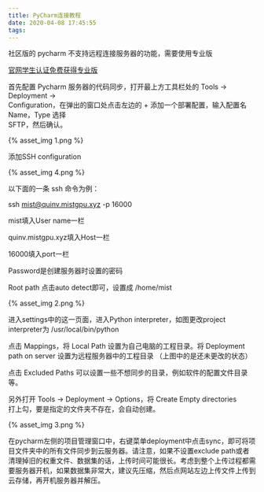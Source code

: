 ```yaml
---
title: PyCharm连接教程
date: 2020-04-08 17:45:55
tags:
---
```


社区版的 pycharm 不支持远程连接服务器的功能，需要使用专业版

[官网学生认证免费获得专业版](https://www.jetbrains.com/zh-cn/community/education/#students)

首先配置 Pycharm 服务器的代码同步，打开最上方工具栏处的 Tools -> Deployment ->  
Configuration，在弹出的窗口处点击左边的 + 添加一个部署配置，输入配置名 Name，Type 选择  
SFTP，然后确认。

{% asset_img 1.png %}

添加SSH configuration

{% asset_img 4.png %}

以下面的一条 ssh 命令为例：

ssh mist@quinv.mistgpu.xyz  -p 16000

mist填入User name一栏

quinv.mistgpu.xyz填入Host一栏

16000填入port一栏

Password是创建服务器时设置的密码

Root path 点击auto detect即可，设置成 /home/mist

{% asset_img 2.png %}

进入settings中的这一页面，进入Python interpreter，如图更改project interpreter为 /usr/local/bin/python

点击 Mappings，将 Local Path 设置为自己电脑的工程目录。将 Deployment path on server 设置为远程服务器中的工程目录
（上图中的是还未更改的状态）

点击 Excluded Paths 可以设置一些不想同步的目录，例如软件的配置文件目录等。

另外打开 Tools -> Deployment -> Options，将 Create Empty directories  
打上勾，要是指定的文件夹不存在，会自动创建。

{% asset_img 3.png %}

在pycharm左侧的项目管理窗口中，右键菜单deployment中点击sync，即可将项目文件夹中的所有文件同步到云服务器。请注意，如果不设置exclude path或者清理掉旧的权重文件、数据集的话，上传时间可能很长。考虑到整个上传过程都需要服务器开机，如果数据集非常大，建议先压缩，然后点网站左边上传文件上传到云存储，再开机服务器并解压。